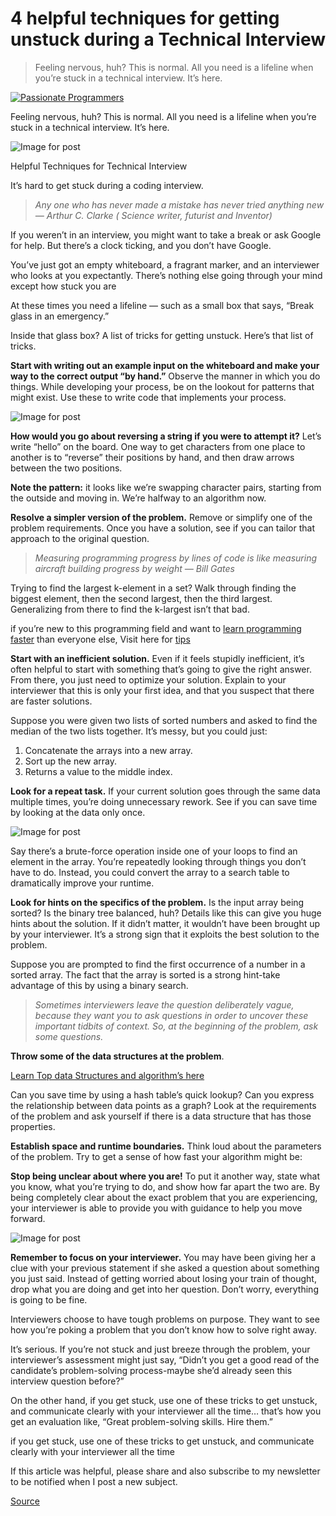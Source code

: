 # 4 helpful techniques for getting unstuck during a Technical Interview

> Feeling nervous, huh? This is normal. All you need is a lifeline when you’re stuck in a technical interview. It’s here.

[![Passionate Programmers](https://miro.medium.com/fit/c/96/96/1*_UuWCXPnOSWW1BA5_TV3Xw.jpeg)](https://passionateprogrammers.medium.com/?source=post_page-----1447e617b51a--------------------------------)

Feeling nervous, huh? This is normal. All you need is a lifeline when you’re stuck in a technical interview. It’s here.

![Image for post](https://miro.medium.com/max/2560/1*Aii_yErFa4uiFkSt9UhjZg.png)

Helpful Techniques for Technical Interview

It’s hard to get stuck during a coding interview.

> _Any one who has never made a mistake has never tried anything new — Arthur C. Clarke ( Science writer, futurist and Inventor)_

If you weren’t in an interview, you might want to take a break or ask Google for help. But there’s a clock ticking, and you don’t have Google.

You’ve just got an empty whiteboard, a fragrant marker, and an interviewer who looks at you expectantly. There’s nothing else going through your mind except how stuck you are

At these times you need a lifeline — such as a small box that says, “Break glass in an emergency.”

Inside that glass box? A list of tricks for getting unstuck. Here’s that list of tricks.

**Start with writing out an example input on the whiteboard and make your way to the correct output “by hand.”** Observe the manner in which you do things. While developing your process, be on the lookout for patterns that might exist. Use these to write code that implements your process.

![Image for post](https://miro.medium.com/max/2560/0*N9alsTsNQqPVN9Z6)

**How would you go about reversing a string if you were to attempt it?** Let’s write “hello” on the board. One way to get characters from one place to another is to “reverse” their positions by hand, and then draw arrows between the two positions.

**Note the pattern:** it looks like we’re swapping character pairs, starting from the outside and moving in. We’re halfway to an algorithm now.

**Resolve a simpler version of the problem.** Remove or simplify one of the problem requirements. Once you have a solution, see if you can tailor that approach to the original question.

> _Measuring programming progress by lines of code is like measuring aircraft building progress by weight — Bill Gates_

Trying to find the largest k-element in a set? Walk through finding the biggest element, then the second largest, then the third largest. Generalizing from there to find the k-largest isn’t that bad.

if you’re new to this programming field and want to [learn programming faster](https://passionateprogrammers.com/fastest-way-to-learn-programming-in-2021) than everyone else, Visit here for [tips](https://passionateprogrammers.com/fastest-way-to-learn-programming-in-2021)

**Start with an inefficient solution.** Even if it feels stupidly inefficient, it’s often helpful to start with something that’s going to give the right answer. From there, you just need to optimize your solution. Explain to your interviewer that this is only your first idea, and that you suspect that there are faster solutions.

Suppose you were given two lists of sorted numbers and asked to find the median of the two lists together. It’s messy, but you could just:

1.  Concatenate the arrays into a new array.
2.  Sort up the new array.
3.  Returns a value to the middle index.

**Look for a repeat task.** If your current solution goes through the same data multiple times, you’re doing unnecessary rework. See if you can save time by looking at the data only once.

![Image for post](https://miro.medium.com/max/2560/0*Lad29KQWAMq83Jvv)

Say there’s a brute-force operation inside one of your loops to find an element in the array. You’re repeatedly looking through things you don’t have to do. Instead, you could convert the array to a search table to dramatically improve your runtime.

**Look for hints on the specifics of the problem.** Is the input array being sorted? Is the binary tree balanced, huh? Details like this can give you huge hints about the solution. If it didn’t matter, it wouldn’t have been brought up by your interviewer. It’s a strong sign that it exploits the best solution to the problem.

Suppose you are prompted to find the first occurrence of a number in a sorted array. The fact that the array is sorted is a strong hint-take advantage of this by using a binary search.

> _Sometimes interviewers leave the question deliberately vague, because they want you to ask questions in order to uncover these important tidbits of context. So, at the beginning of the problem, ask some questions._

**Throw some of the data structures at the problem**.

[Learn Top data Structures and algorithm’s here](https://passionateprogrammers.com/top-data-structures-and-algorithms-in-python?guid=296c96bc-4573-44db-a501-cd51cb1b565b&deviceId=54f14c99-fd82-49ce-b9ac-0be203a061c5)

Can you save time by using a hash table’s quick lookup? Can you express the relationship between data points as a graph? Look at the requirements of the problem and ask yourself if there is a data structure that has those properties.

**Establish space and runtime boundaries.** Think loud about the parameters of the problem. Try to get a sense of how fast your algorithm might be:

**Stop being unclear about where you are!** To put it another way, state what you know, what you’re trying to do, and show how far apart the two are. By being completely clear about the exact problem that you are experiencing, your interviewer is able to provide you with guidance to help you move forward.

![Image for post](https://miro.medium.com/max/2560/0*HwHjSD2eLKiZznLh)

**Remember to focus on your interviewer.** You may have been giving her a clue with your previous statement if she asked a question about something you just said. Instead of getting worried about losing your train of thought, drop what you are doing and get into her question. Don’t worry, everything is going to be fine.

Interviewers choose to have tough problems on purpose. They want to see how you’re poking a problem that you don’t know how to solve right away.

It’s serious. If you’re not stuck and just breeze through the problem, your interviewer’s assessment might just say, “Didn’t you get a good read of the candidate’s problem-solving process-maybe she’d already seen this interview question before?”

On the other hand, if you get stuck, use one of these tricks to get unstuck, and communicate clearly with your interviewer all the time… that’s how you get an evaluation like, “Great problem-solving skills. Hire them.”

if you get stuck, use one of these tricks to get unstuck, and communicate clearly with your interviewer all the time

If this article was helpful, please share and also subscribe to my newsletter to be notified when I post a new subject.


[Source](https://medium.com/star-gazers/4-helpful-techniques-for-getting-unstuck-during-a-technical-interview-1447e617b51a)